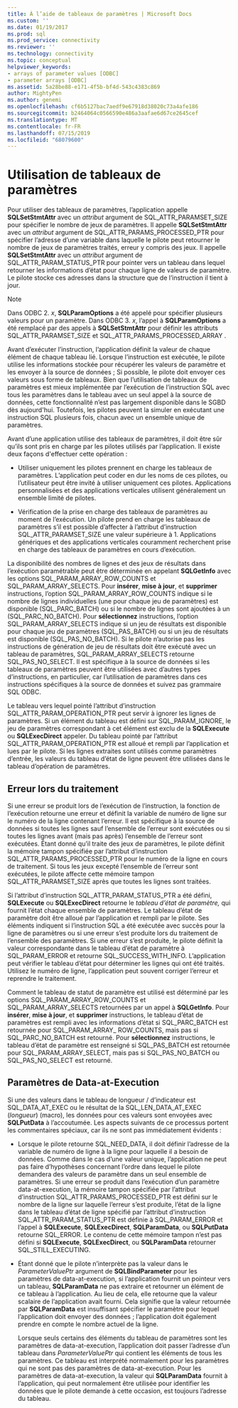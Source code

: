 ```yaml
---
title: À l’aide de tableaux de paramètres | Microsoft Docs
ms.custom: ''
ms.date: 01/19/2017
ms.prod: sql
ms.prod_service: connectivity
ms.reviewer: ''
ms.technology: connectivity
ms.topic: conceptual
helpviewer_keywords:
- arrays of parameter values [ODBC]
- parameter arrays [ODBC]
ms.assetid: 5a28be88-e171-4f5b-bf4d-543c4383c869
author: MightyPen
ms.author: genemi
ms.openlocfilehash: cf6b5127bac7aedf9e67918d38020c73a4afe186
ms.sourcegitcommit: b2464064c0566590e486a3aafae6d67ce2645cef
ms.translationtype: MT
ms.contentlocale: fr-FR
ms.lasthandoff: 07/15/2019
ms.locfileid: "68079600"
---
```

# <a name="using-arrays-of-parameters"></a>Utilisation de tableaux de paramètres
Pour utiliser des tableaux de paramètres, l’application appelle **SQLSetStmtAttr** avec un *attribut* argument de SQL_ATTR_PARAMSET_SIZE pour spécifier le nombre de jeux de paramètres. Il appelle **SQLSetStmtAttr** avec un *attribut* argument de SQL_ATTR_PARAMS_PROCESSED_PTR pour spécifier l’adresse d’une variable dans laquelle le pilote peut retourner le nombre de jeux de paramètres traités, erreur y compris des jeux. Il appelle **SQLSetStmtAttr** avec un *attribut* argument de SQL_ATTR_PARAM_STATUS_PTR pour pointer vers un tableau dans lequel retourner les informations d’état pour chaque ligne de valeurs de paramètre. Le pilote stocke ces adresses dans la structure que de l’instruction il tient à jour.  
  
> [!NOTE]  
>  Dans ODBC 2. *x*, **SQLParamOptions** a été appelé pour spécifier plusieurs valeurs pour un paramètre. Dans ODBC 3. *x*, l’appel à **SQLParamOptions** a été remplacé par des appels à **SQLSetStmtAttr** pour définir les attributs SQL_ATTR_PARAMSET_SIZE et SQL_ATTR_PARAMS_PROCESSED_ARRAY .  
  
 Avant d’exécuter l’instruction, l’application définit la valeur de chaque élément de chaque tableau lié. Lorsque l’instruction est exécutée, le pilote utilise les informations stockée pour récupérer les valeurs de paramètre et les envoyer à la source de données ; Si possible, le pilote doit envoyer ces valeurs sous forme de tableaux. Bien que l’utilisation de tableaux de paramètres est mieux implémentée par l’exécution de l’instruction SQL avec tous les paramètres dans le tableau avec un seul appel à la source de données, cette fonctionnalité n’est pas largement disponible dans le SGBD dès aujourd'hui. Toutefois, les pilotes peuvent la simuler en exécutant une instruction SQL plusieurs fois, chacun avec un ensemble unique de paramètres.  
  
 Avant d’une application utilise des tableaux de paramètres, il doit être sûr qu’ils sont pris en charge par les pilotes utilisés par l’application. Il existe deux façons d'effectuer cette opération :  
  
-   Utiliser uniquement les pilotes prennent en charge les tableaux de paramètres. L’application peut coder en dur les noms de ces pilotes, ou l’utilisateur peut être invité à utiliser uniquement ces pilotes. Applications personnalisées et des applications verticales utilisent généralement un ensemble limité de pilotes.  
  
-   Vérification de la prise en charge des tableaux de paramètres au moment de l’exécution. Un pilote prend en charge les tableaux de paramètres s’il est possible d’affecter à l’attribut d’instruction SQL_ATTR_PARAMSET_SIZE une valeur supérieure à 1. Applications génériques et des applications verticales couramment recherchent prise en charge des tableaux de paramètres en cours d’exécution.  
  
 La disponibilité des nombres de lignes et des jeux de résultats dans l’exécution paramétrable peut être déterminée en appelant **SQLGetInfo** avec les options SQL_PARAM_ARRAY_ROW_COUNTS et SQL_PARAM_ARRAY_SELECTS. Pour **insérer**, **mise à jour**, et **supprimer** instructions, l’option SQL_PARAM_ARRAY_ROW_COUNTS indique si le nombre de lignes individuelles (une pour chaque jeu de paramètres) est disponible (SQL_PARC_BATCH) ou si le nombre de lignes sont ajoutées à un (SQL_PARC_NO_BATCH). Pour **sélectionnez** instructions, l’option SQL_PARAM_ARRAY_SELECTS indique si un jeu de résultats est disponible pour chaque jeu de paramètres (SQL_PAS_BATCH) ou si un jeu de résultats est disponible (SQL_PAS_NO_BATCH). Si le pilote n’autorise pas les instructions de génération de jeu de résultats doit être exécuté avec un tableau de paramètres, SQL_PARAM_ARRAY_SELECTS retourne SQL_PAS_NO_SELECT. Il est spécifique à la source de données si les tableaux de paramètres peuvent être utilisées avec d’autres types d’instructions, en particulier, car l’utilisation de paramètres dans ces instructions spécifiques à la source de données et suivez pas grammaire SQL ODBC.  
  
 Le tableau vers lequel pointé l’attribut d’instruction SQL_ATTR_PARAM_OPERATION_PTR peut servir à ignorer les lignes de paramètres. Si un élément du tableau est défini sur SQL_PARAM_IGNORE, le jeu de paramètres correspondant à cet élément est exclu de la **SQLExecute** ou **SQLExecDirect** appeler. Du tableau pointé par l’attribut SQL_ATTR_PARAM_OPERATION_PTR est alloué et rempli par l’application et lues par le pilote. Si les lignes extraites sont utilisés comme paramètres d’entrée, les valeurs du tableau d’état de ligne peuvent être utilisées dans le tableau d’opération de paramètres.  
  
## <a name="error-processing"></a>Erreur lors du traitement  
 Si une erreur se produit lors de l’exécution de l’instruction, la fonction de l’exécution retourne une erreur et définit la variable de numéro de ligne sur le numéro de la ligne contenant l’erreur. Il est spécifique à la source de données si toutes les lignes sauf l’ensemble de l’erreur sont exécutées ou si toutes les lignes avant (mais pas après) l’ensemble de l’erreur sont exécutées. Étant donné qu’il traite des jeux de paramètres, le pilote définit la mémoire tampon spécifiée par l’attribut d’instruction SQL_ATTR_PARAMS_PROCESSED_PTR pour le numéro de la ligne en cours de traitement. Si tous les jeux excepté l’ensemble de l’erreur sont exécutées, le pilote affecte cette mémoire tampon SQL_ATTR_PARAMSET_SIZE après que toutes les lignes sont traitées.  
  
 Si l’attribut d’instruction SQL_ATTR_PARAM_STATUS_PTR a été défini, **SQLExecute** ou **SQLExecDirect** retourne le *tableau d’état de paramètre,* qui fournit l’état chaque ensemble de paramètres. Le tableau d’état de paramètre doit être alloué par l’application et rempli par le pilote. Ses éléments indiquent si l’instruction SQL a été exécutée avec succès pour la ligne de paramètres ou si une erreur s’est produite lors du traitement de l’ensemble des paramètres. Si une erreur s’est produite, le pilote définit la valeur correspondante dans le tableau d’état de paramètre à SQL_PARAM_ERROR et retourne SQL_SUCCESS_WITH_INFO. L’application peut vérifier le tableau d’état pour déterminer les lignes qui ont été traités. Utilisez le numéro de ligne, l’application peut souvent corriger l’erreur et reprendre le traitement.  
  
 Comment le tableau de statut de paramètre est utilisé est déterminé par les options SQL_PARAM_ARRAY_ROW_COUNTS et SQL_PARAM_ARRAY_SELECTS retournées par un appel à **SQLGetInfo**. Pour **insérer**, **mise à jour**, et **supprimer** instructions, le tableau d’état de paramètres est rempli avec les informations d’état si SQL_PARC_BATCH est retournée pour SQL_PARAM_ARRAY_ ROW_COUNTS, mais pas si SQL_PARC_NO_BATCH est retourné. Pour **sélectionnez** instructions, le tableau d’état de paramètre est renseigné si SQL_PAS_BATCH est retournée pour SQL_PARAM_ARRAY_SELECT, mais pas si SQL_PAS_NO_BATCH ou SQL_PAS_NO_SELECT est retourné.  
  
## <a name="data-at-execution-parameters"></a>Paramètres de Data-at-Execution  
 Si une des valeurs dans le tableau de longueur / d’indicateur est SQL_DATA_AT_EXEC ou le résultat de la SQL_LEN_DATA_AT_EXEC (*longueur*) (macro), les données pour ces valeurs sont envoyées avec **SQLPutData** à l’accoutumée. Les aspects suivants de ce processus portent les commentaires spéciaux, car ils ne sont pas immédiatement évidents :  
  
-   Lorsque le pilote retourne SQL_NEED_DATA, il doit définir l’adresse de la variable de numéro de ligne à la ligne pour laquelle il a besoin de données. Comme dans le cas d’une valeur unique, l’application ne peut pas faire d’hypothèses concernant l’ordre dans lequel le pilote demandera des valeurs de paramètre dans un seul ensemble de paramètres. Si une erreur se produit dans l’exécution d’un paramètre data-at-execution, la mémoire tampon spécifiée par l’attribut d’instruction SQL_ATTR_PARAMS_PROCESSED_PTR est défini sur le nombre de la ligne sur laquelle l’erreur s’est produite, l’état de la ligne dans le tableau d’état de ligne spécifié par l’attribut d’instruction SQL_ATTR_PARAM_STATUS_PTR est définie à SQL_PARAM_ERROR et l’appel à **SQLExecute**, **SQLExecDirect**, **SQLParamData**, ou  **SQLPutData** retourne SQL_ERROR. Le contenu de cette mémoire tampon n’est pas défini si **SQLExecute**, **SQLExecDirect**, ou **SQLParamData** retourner SQL_STILL_EXECUTING.  
  
-   Étant donné que le pilote n’interprète pas la valeur dans le *ParameterValuePtr* argument de **SQLBindParameter** pour les paramètres de data-at-execution, si l’application fournit un pointeur vers un tableau,  **SQLParamData** ne pas extraire et retourner un élément de ce tableau à l’application. Au lieu de cela, elle retourne que la valeur scalaire de l’application avait fourni. Cela signifie que la valeur retournée par **SQLParamData** est insuffisant spécifier le paramètre pour lequel l’application doit envoyer des données ; l’application doit également prendre en compte le nombre actuel de la ligne.  
  
     Lorsque seuls certains des éléments du tableau de paramètres sont les paramètres de data-at-execution, l’application doit passer l’adresse d’un tableau dans *ParameterValuePtr* qui contient les éléments de tous les paramètres. Ce tableau est interprété normalement pour les paramètres qui ne sont pas des paramètres de data-at-execution. Pour les paramètres de data-at-execution, la valeur qui **SQLParamData** fournit à l’application, qui peut normalement être utilisée pour identifier les données que le pilote demande à cette occasion, est toujours l’adresse du tableau.
